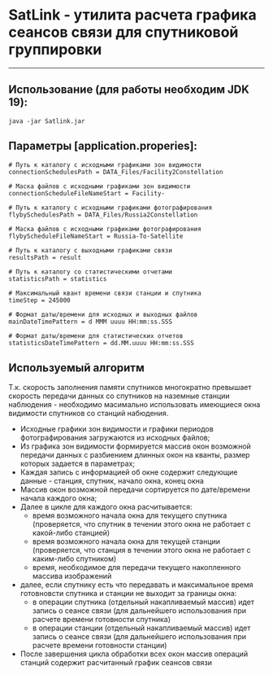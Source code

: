 # SatLink - утилита расчета графика сеансов связи для спутниковой группировки
---

## Использование (для работы необходим JDK 19):
```shell
java -jar Satlink.jar
```

## Параметры [application.properies]:
```
# Путь к каталогу с исходными графиками зон видимости
connectionSchedulesPath = DATA_Files/Facility2Constellation

# Маска файлов с исходными графиками зон видимости
connectionScheduleFileNameStart = Facility-

# Путь к каталогу с исходными графиками фотографирования
flybySchedulesPath = DATA_Files/Russia2Constellation

# Маска файлов с исходными графиками фотографирования
flybyScheduleFileNameStart = Russia-To-Satellite

# Путь к каталогу с выходными графиками связи
resultsPath = result

# Путь к каталогу со статистическими отчетами
statisticsPath = statistics

# Максимальный квант времени связи станции и спутника
timeStep = 245000

# Формат даты/времени для исходных и выходных файлов
mainDateTimePattern = d MMM uuuu HH:mm:ss.SSS

# Формат даты/времени для статистических отчетов
statisticsDateTimePattern = dd.MM.uuuu HH:mm:ss.SSS
```

## Используемый алгоритм
Т.к. скорость заполнения памяти спутников многократно превышает скорость передачи данных со спутников на наземные станции наблюдения - 
необходимо масимально использовать имеющиеся окна видимости спутников со станций набюдения.

- Исходные графики зон видимости и графики периодов фотографирования загружаются из исходных файлов;
- Из графика зон видимости формируется массив окон возможной передачи данных с разбиением длинных окон на кванты, размер которых задается в параметрах;
- Каждая запись с информацией об окне содержит следующие данные - станция, спутник, начало окна, конец окна
- Массив окон возможной передачи сортируется по дате/времени начала каждого окна;
- Далее в цикле для каждого окна расчитывается:
    - время возможного начала окна для текущего спутника (проверяется, что спутник в течении этого окна не работает с какой-либо станцией)
    - время возможного начала окна для текущей станции (проверяется, что станция в течении этого окна не работает с каким-либо спутником)
    - время, необходимое для передачи текущего накопленного массива изображений
- далее, если спутнику есть что передавать и максимальное время готовновсти спутника и станции не выходит за границы окна:
    -  в операции спутника (отдельный накапливаемый массив) идет запись о сеансе связи (для дальнейшего использования при расчете времени готовности спутника)
    -  в операции станции (отдельный накапливаемый массив) идет запись о сеансе связи (для дальнейшего использования при расчете времени готовности станции)
- После завершения цикла обработки всех окон массив операций станций содержит расчитанный график сеансов связи




